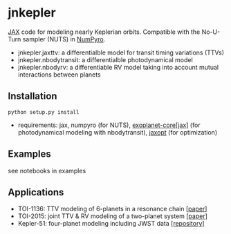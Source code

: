 # jnkepler
[JAX](https://jax.readthedocs.io/en/latest/index.html) code for modeling nearly Keplerian orbits. Compatible with the No-U-Turn sampler (NUTS) in [NumPyro](https://num.pyro.ai).

- jnkepler.jaxttv: a differentialble model for transit timing variations (TTVs)
- jnkepler.nbodytransit: a differentialble photodynamical model 
- jnkepler.nbodyrv: a differentiable RV model taking into account mutual interactions between planets



## Installation

```python setup.py install```

* requirements: jax, numpyro (for NUTS), [exoplanet-core[jax]](https://github.com/exoplanet-dev/exoplanet-core) (for photodynamical modeling with nbodytransit), [jaxopt](https://jaxopt.github.io/stable/) (for optimization)

  


## Examples

see notebooks in examples


## Applications

- TOI-1136: TTV modeling of 6-planets in a resonance chain [[paper]](https://ui.adsabs.harvard.edu/abs/2022arXiv221009283D/abstract)
- TOI-2015: joint TTV & RV modeling of a two-planet system [[paper]](https://arxiv.org/abs/2310.11775)
- Kepler-51: four-planet modeling including JWST data [[repository]](https://github.com/kemasuda/kep51_jwst)

